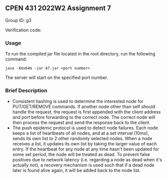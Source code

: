 ## CPEN 431 2022W2 Assignment 7

Group ID: g3

Verification code: 

### Usage
To run the compiled jar file located in the root directory, run the following command:

`java -Xmx64m -jar A7.jar <port number>`

The server will start on the specified port number.

### Brief Description

- Consistent hashing is used to determine the interested node for PUT/GET/REMOVE commands. 
  If another node other than self should handle the request, the request is first appended with the client
  address and port before forwarding to the correct node. The correct node will then process the request and send the
  response back to the client.
- The push epidemic protocol is used to detect node failures. Each node keeps a list of heartbeats of all nodes, and at 
  a set interval (10ms), sends its own list to 2 other randomly selected nodes. When a node receives a list, it updates
  its own list by taking the larger value of each entry. If the heartbeat for any node at any time hasn't been updated
  for some set period, the node will be treated as dead. To prevent false positives due to network latency (i.e. regarding a
  node as dead when it's actually not), a recovery mechanism is used such that if a dead node later is found alive again,
  it will be added back to the node list.